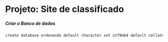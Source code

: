 # Projeto: Site de classificado

##### Criar o Banco de dados
```bash
create database ordenando default character set utf8mb4 default collate utf8mb4_general_ci;
```
